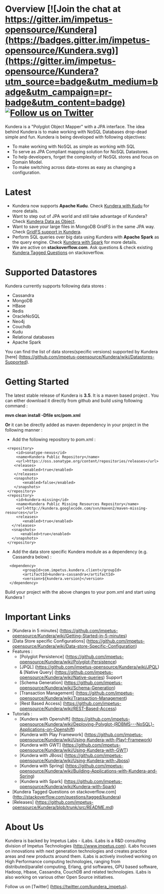 Overview [![Join the chat at https://gitter.im/impetus-opensource/Kundera](https://badges.gitter.im/impetus-opensource/Kundera.svg)](https://gitter.im/impetus-opensource/Kundera?utm_source=badge&utm_medium=badge&utm_campaign=pr-badge&utm_content=badge) [![Follow us on Twitter](http://i.imgur.com/wWzX9uB.png)](https://twitter.com/kundera_impetus) 
=========
Kundera is a "Polyglot Object Mapper" with a JPA interface. The idea behind Kundera is to make working with NoSQL Databases drop-dead simple and fun. Kundera is being developed with following objectives:
* To make working with NoSQL as simple as working with SQL
* To serve as JPA Compliant mapping solution for NoSQL Datastores.
*	To help developers, forget the complexity of NoSQL stores and focus on Domain Model.
*	To make switching across data-stores as easy as changing a configuration.

Latest 
======
* Kundera now supports **Apache Kudu**. Check [Kundera with Kudu](https://github.com/impetus-opensource/Kundera/wiki/Kundera-with-Kudu) for more details.
* Want to step out of JPA world and still take advantage of Kundera? Check [Kundera Data as Object](https://github.com/impetus-opensource/Kundera/wiki/Kundera-Data-As-Object).
* Want to save your large files in MongoDB GridFS in the same JPA way. Check [GridFS support in Kundera](https://github.com/impetus-opensource/Kundera/wiki/GridFS-support-with-Kundera-MongoDB).
* Perform SQL queries over big data using Kundera with **Apache Spark** as the query engine. Check [Kundera with Spark](https://github.com/impetus-opensource/Kundera/wiki/Kundera-with-Spark) for more details. 
* We are active on **stackoverflow.com**. Ask questions & check existing [Kundera Tagged Questions](http://stackoverflow.com/questions/tagged/kundera) on stackoverflow. 


Supported Datastores 
=====================
Kundera currently supports following data stores :
*  Cassandra
*  MongoDB
*  HBase
*  Redis
*  OracleNoSQL
*  Neo4j
*  Couchdb
*  Kudu
*  Relational databases
*  Apache Spark
  
You can find the list of data stores(specific versions) supported by Kundera [here] (https://github.com/impetus-opensource/Kundera/wiki/Datastores-Supported).

Getting Started
===============
The latest stable release of Kundera is <b>3.5</b>.
It is a maven based project . You can either download it directly from github and build using following command :

<b>mvn clean install -Dfile src/pom.xml </b>

<b>Or</b> it can be directly added as maven dependency in your project in the following manner :
 
  * Add the following repository to pom.xml :
   
   ```
    <repository>
        <id>sonatype-nexus</id>
        <name>Kundera Public Repository</name>
        <url>https://oss.sonatype.org/content/repositories/releases</url>
       <releases>
           <enabled>true</enabled>
       </releases>
       <snapshots>
           <enabled>false</enabled>
       </snapshots>
    </repository>
    <repository>
        <id>kundera-missing</id>
        <name>Kundera Public Missing Resources Repository</name>
        <url>http://kundera.googlecode.com/svn/maven2/maven-missing-resources</url>
        <releases>
           <enabled>true</enabled>
      </releases>
      <snapshots>
          <enabled>true</enabled>
      </snapshots>
    </repository>
   ```
  
  * Add the data store specific Kundera module as a dependency (e.g. Cassandra below) :
  
  ```
    <dependency>
          <groupId>com.impetus.kundera.client</groupId>
          <artifactId>kundera-cassandra</artifactId>
          <version>${kundera.version}</version>
    </dependency>
  ```

Build your project with the above changes to your pom.xml and start using Kundera !



Important Links
===============
* [Kundera in 5 minutes] (https://github.com/impetus-opensource/Kundera/wiki/Getting-Started-in-5-minutes)
* [Data Store specific Configurations] (https://github.com/impetus-opensource/Kundera/wiki/Data-store-Specific-Configuration)
* Features :
   * [Polyglot Persistence] (https://github.com/impetus-opensource/Kundera/wiki/Polyglot-Persistence)
   * [JPQL] (https://github.com/impetus-opensource/Kundera/wiki/JPQL) & [Native Query] (https://github.com/impetus-opensource/Kundera/wiki/Native-queries) Support
   * [Schema Generation] (https://github.com/impetus-opensource/Kundera/wiki/Schema-Generation)
   * [Transaction Management] (https://github.com/impetus-opensource/Kundera/wiki/Transaction-Management)
   * [Rest Based Access] (https://github.com/impetus-opensource/Kundera/wiki/REST-Based-Access)
* Tutorials :
   * [Kundera with Openshift] (https://github.com/impetus-opensource/Kundera/wiki/Deploying-Polyglot-(RDBMS---NoSQL)-Applications-on-Openshift)
   * [Kundera with Play Framework] (https://github.com/impetus-opensource/Kundera/wiki/Using-Kundera-with-Play!-Framework)
   * [Kundera with GWT] (https://github.com/impetus-opensource/Kundera/wiki/Using-Kundera-with-GWT)
   * [Kundera with JBoss] (https://github.com/impetus-opensource/Kundera/wiki/Using-Kundera-with-Jboss)
   * [Kundera with Spring] (https://github.com/impetus-opensource/Kundera/wiki/Building-Applications-with-Kundera-and-Spring)
   * [Kundera with Spark] (https://github.com/impetus-opensource/Kundera/wiki/Kundera-with-Spark)
* [Kundera Tagged Questions on stackoverflow.com] (http://stackoverflow.com/questions/tagged/kundera)
* [Releases] (https://github.com/impetus-opensource/Kundera/blob/trunk/src/README.md)



About Us
========
Kundera is backed by Impetus Labs - iLabs. iLabs is a R&D consulting division of Impetus Technologies (http://www.impetus.com). iLabs focuses on innovations with next generation technologies and creates practice areas and new products around them. iLabs is actively involved working on High Performance computing technologies, ranging from distributed/parallel computing, Erlang, grid softwares, GPU based software, Hadoop, Hbase, Cassandra, CouchDB and related technologies. iLabs is also working on various other Open Source initiatives.

Follow us on [Twitter] (https://twitter.com/kundera_impetus).
